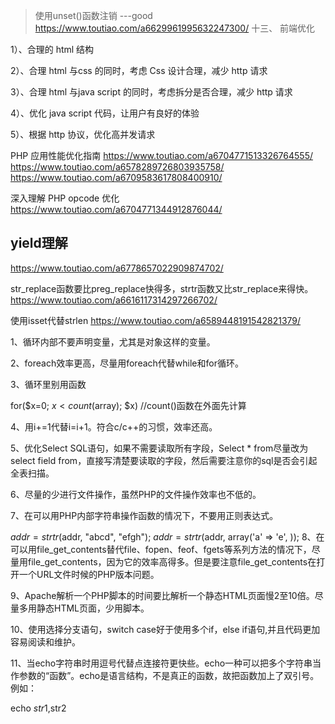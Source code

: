 >使用unset()函数注销  ---good
https://www.toutiao.com/a6629961995632247300/
十三、 前端优化

1）、合理的 html 结构

2）、合理 html 与css 的同时，考虑 Css 设计合理，减少 http 请求

3）、合理 html 与java script 的同时，考虑拆分是否合理，减少 http 请求

4）、优化 java script 代码，让用户有良好的体验

5）、根据 http 协议，优化高并发请求


PHP 应用性能优化指南
https://www.toutiao.com/a6704771513326764555/
https://www.toutiao.com/a6578289726803935758/
https://www.toutiao.com/a6709583617808400910/

深入理解 PHP opcode 优化
https://www.toutiao.com/a6704771344912876044/

## yield理解
https://www.toutiao.com/a6778657022909874702/

str_replace函数要比preg_replace快得多，strtr函数又比str_replace来得快。
https://www.toutiao.com/a6616117314297266702/

使用isset代替strlen
https://www.toutiao.com/a6589448191542821379/

1、循环内部不要声明变量，尤其是对象这样的变量。

2、foreach效率更高，尽量用foreach代替while和for循环。

3、循环里别用函数

 for($x=0; $x < count($array); $x)
//count()函数在外面先计算

4、用i+=1代替i=i+1。符合c/c++的习惯，效率还高。

5、优化Select SQL语句，如果不需要读取所有字段，Select * from尽量改为 select field from，直接写清楚要读取的字段，然后需要注意你的sql是否会引起全表扫描。

6、尽量的少进行文件操作，虽然PHP的文件操作效率也不低的。

7、在可以用PHP内部字符串操作函数的情况下，不要用正则表达式。

 $addr = strtr($addr, "abcd", "efgh");
 $addr = strtr($addr, array('a' => 'e', ));
8、在可以用file_get_contents替代file、fopen、feof、fgets等系列方法的情况下，尽量用file_get_contents，因为它的效率高得多。但是要注意file_get_contents在打开一个URL文件时候的PHP版本问题。

9、Apache解析一个PHP脚本的时间要比解析一个静态HTML页面慢2至10倍。尽量多用静态HTML页面，少用脚本。

10、使用选择分支语句，switch case好于使用多个if，else if语句,并且代码更加容易阅读和维护。

11、当echo字符串时用逗号代替点连接符更快些。echo一种可以把多个字符串当作参数的“函数”。echo是语言结构，不是真正的函数，故把函数加上了双引号。例如：

echo $str1,$str2

